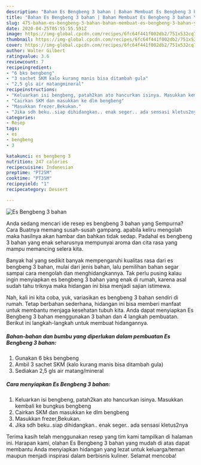 ```yaml
---
description: "Bahan Es Bengbeng 3 bahan | Bahan Membuat Es Bengbeng 3 bahan Yang Paling Enak"
title: "Bahan Es Bengbeng 3 bahan | Bahan Membuat Es Bengbeng 3 bahan Yang Paling Enak"
slug: 475-bahan-es-bengbeng-3-bahan-bahan-membuat-es-bengbeng-3-bahan-yang-paling-enak
date: 2020-04-25T05:55:55.591Z
image: https://img-global.cpcdn.com/recipes/6fc64f441f002db2/751x532cq70/es-bengbeng-3-bahan-foto-resep-utama.jpg
thumbnail: https://img-global.cpcdn.com/recipes/6fc64f441f002db2/751x532cq70/es-bengbeng-3-bahan-foto-resep-utama.jpg
cover: https://img-global.cpcdn.com/recipes/6fc64f441f002db2/751x532cq70/es-bengbeng-3-bahan-foto-resep-utama.jpg
author: Walter Gilbert
ratingvalue: 3.6
reviewcount: 7
recipeingredient:
- "6 bks bengbeng"
- "3 sachet SKM kalo kurang manis bisa ditambah gula"
- "2,5 gls air matangmineral"
recipeinstructions:
- "Keluarkan isi bengbeng, patah2kan ato hancurkan isinya. Masukkan kembali ke bungkus bengbeng"
- "Cairkan SKM dan masukkan ke dlm bengbeng"
- "Masukkan frezer,Bekukan."
- "Jika sdh beku..siap dihidangkan.. enak seger.. ada sensasi kletus2nya"
categories:
- Resep
tags:
- es
- bengbeng
- 3

katakunci: es bengbeng 3 
nutrition: 247 calories
recipecuisine: Indonesian
preptime: "PT25M"
cooktime: "PT35M"
recipeyield: "1"
recipecategory: Dessert

---
```



![Es Bengbeng 3 bahan](https://img-global.cpcdn.com/recipes/6fc64f441f002db2/751x532cq70/es-bengbeng-3-bahan-foto-resep-utama.jpg)

Anda sedang mencari ide resep es bengbeng 3 bahan yang Sempurna? Cara Buatnya memang susah-susah gampang. apabila keliru mengolah maka hasilnya akan hambar dan bahkan tidak sedap. Padahal es bengbeng 3 bahan yang enak seharusnya mempunyai aroma dan cita rasa yang mampu memancing selera kita.



Banyak hal yang sedikit banyak mempengaruhi kualitas rasa dari es bengbeng 3 bahan, mulai dari jenis bahan, lalu pemilihan bahan segar sampai cara mengolah dan menghidangkannya. Tak perlu pusing kalau ingin menyiapkan es bengbeng 3 bahan yang enak di rumah, karena asal sudah tahu triknya maka hidangan ini bisa menjadi sajian istimewa.


Nah, kali ini kita coba, yuk, variasikan es bengbeng 3 bahan sendiri di rumah. Tetap berbahan sederhana, hidangan ini bisa memberi manfaat untuk membantu menjaga kesehatan tubuh kita. Anda dapat menyiapkan Es Bengbeng 3 bahan menggunakan 3 bahan dan 4 langkah pembuatan. Berikut ini langkah-langkah untuk membuat hidangannya.

<!--inarticleads1-->

##### Bahan-bahan dan bumbu yang diperlukan dalam pembuatan Es Bengbeng 3 bahan:

1. Gunakan 6 bks bengbeng
1. Ambil 3 sachet SKM (kalo kurang manis bisa ditambah gula)
1. Sediakan 2,5 gls air matang/mineral




<!--inarticleads2-->

##### Cara menyiapkan Es Bengbeng 3 bahan:

1. Keluarkan isi bengbeng, patah2kan ato hancurkan isinya. Masukkan kembali ke bungkus bengbeng
1. Cairkan SKM dan masukkan ke dlm bengbeng
1. Masukkan frezer,Bekukan.
1. Jika sdh beku..siap dihidangkan.. enak seger.. ada sensasi kletus2nya




Terima kasih telah menggunakan resep yang tim kami tampilkan di halaman ini. Harapan kami, olahan Es Bengbeng 3 bahan yang mudah di atas dapat membantu Anda menyiapkan hidangan yang lezat untuk keluarga/teman maupun menjadi inspirasi dalam berbisnis kuliner. Selamat mencoba!
